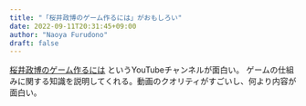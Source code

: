 ```yaml
---
title: "「桜井政博のゲーム作るには」がおもしろい"
date: 2022-09-11T20:31:45+09:00
author: "Naoya Furudono"
draft: false
---
```


[桜井政博のゲーム作るには](https://www.youtube.com/c/sora_sakurai_jp) というYouTubeチャンネルが面白い。
ゲームの仕組みに関する知識を説明してくれる。動画のクオリティがすごいし、何より内容が面白い。


